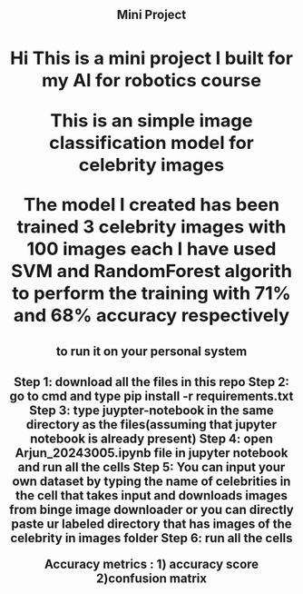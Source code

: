 <h2><center>Mini Project<center><h2>
Hi
This is a mini project I built for my AI for robotics course

This is an simple image classification model for celebrity images

The model I created has been trained 3 celebrity images with 100 images each
I have used SVM and RandomForest algorith to perform the training with 71% and 68% accuracy respectively

<h4>to run it on your personal system<h4>
Step 1: download all the files in this repo
Step 2: go to cmd and type pip install -r requirements.txt
Step 3: type juypter-notebook in the same directory as the files(assuming that jupyter notebook is already present)
Step 4: open Arjun_20243005.ipynb file in jupyter notebook and run all the cells
Step 5: You can input your own dataset by typing the name of celebrities in the cell that takes input and
downloads images from binge image downloader or you can directly paste ur labeled directory that has images of the celebrity in images folder
Step 6: run all the cells 

Accuracy metrics : 1) accuracy score 2)confusion matrix




